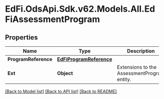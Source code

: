 # EdFi.OdsApi.Sdk.v62.Models.All.EdFiAssessmentProgram

## Properties

Name | Type | Description | Notes
------------ | ------------- | ------------- | -------------
**ProgramReference** | [**EdFiProgramReference**](EdFiProgramReference.md) |  | 
**Ext** | **Object** | Extensions to the AssessmentProgram entity. | [optional] 

[[Back to Model list]](../../README.md#documentation-for-models) [[Back to API list]](../../README.md#documentation-for-api-endpoints) [[Back to README]](../../README.md)


